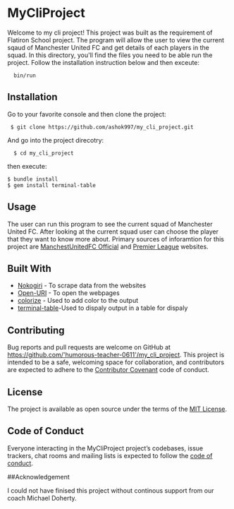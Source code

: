 # MyCliProject

Welcome to my cli project! This project was built as the requirement of Flatiron School project. The program will allow the user to view the current sqaud of Manchester United FC and get details of each players in the squad.
In this directory, you'll find the files you need to be able run the project. Follow the installation instruction below and then exceute:
```
  bin/run
```

## Installation

Go to your favorite console and then clone the project:
  
 ```
  $ git clone https://github.com/ashok997/my_cli_project.git
 ```
And go into the project direcotry:
```
  $ cd my_cli_project
```
then execute:

    $ bundle install
    $ gem install terminal-table


## Usage
 The user can run this program to see the current squad of Manchester United FC. After looking at the current squad user can choose the player
 that they want to know more about. Primary sources of inforamtion for this project are [ManchestUnitedFC Official](https://www.manutd.com/) and [Premier League](https://www.premierleague.com/clubs/12/Manchester-United/squad) websites.


## Built With

* [Nokogiri](https://rubygems.org/gems/nokogiri) - To scrape data from the websites
* [Open-URI](https://www.rubydoc.info/stdlib/open-uri/OpenURI) - To open the webpages
* [colorize](https://rubygems.org/gems/nokogiri) - Used to add color to the output
* [terminal-table](https://rubygems.org/gems/terminal-table)-Used to dispaly output in a table for dispaly

## Contributing

Bug reports and pull requests are welcome on GitHub at https://github.com/'humorous-teacher-0611'/my_cli_project. This project is intended to be a safe, welcoming space for collaboration, and contributors are expected to adhere to the [Contributor Covenant](http://contributor-covenant.org) code of conduct.

## License

The project is available as open source under the terms of the [MIT License](https://opensource.org/licenses/MIT).

## Code of Conduct

Everyone interacting in the MyCliProject project’s codebases, issue trackers, chat rooms and mailing lists is expected to follow the [code of conduct](https://github.com/'humorous-teacher-0611'/my_cli_project/blob/master/CODE_OF_CONDUCT.md).

##Acknowledgement

I could not have finised this project without continous support from our coach Michael Doherty.
